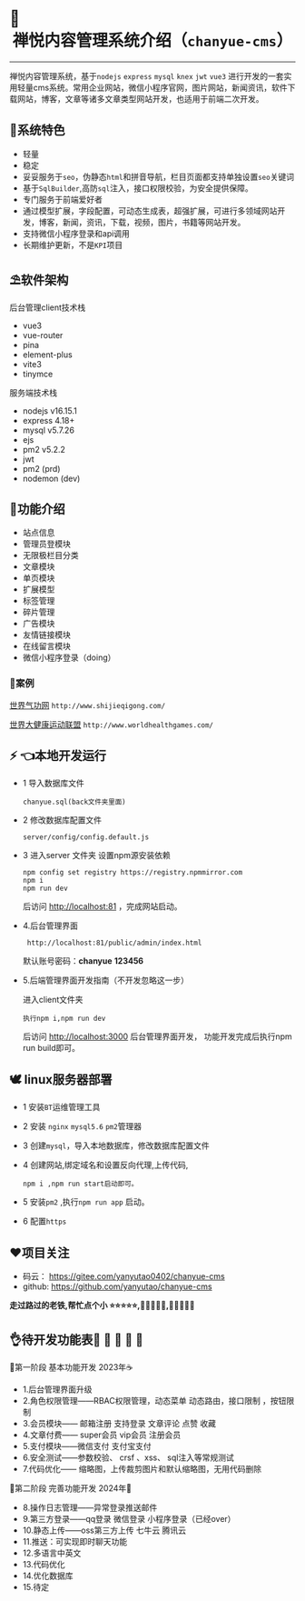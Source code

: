 # 💒<center>禅悦内容管理系统介绍（`chanyue-cms`）</center>

------
 禅悦内容管理系统，基于`nodejs` `express` `mysql` `knex` `jwt` `vue3` 进行开发的一套实用轻量cms系统。常用企业网站，微信小程序官网，图片网站，新闻资讯，软件下载网站，博客，文章等诸多文章类型网站开发，也适用于前端二次开发。

## 🌈系统特色

* 轻量
* 稳定
* 妥妥服务于`seo`，伪静态`html`和拼音导航，栏目页面都支持单独设置`seo`关键词
* 基于`SqlBuilder`,高防`sql`注入，接口权限校验，为安全提供保障。
* 专门服务于前端爱好者
* 通过模型扩展，字段配置，可动态生成表，超强扩展，可进行多领域网站开发，博客，新闻，资讯，下载，视频，图片，书籍等网站开发。
* 支持微信小程序登录和api调用
* 长期维护更新，不是`KPI`项目

## ⛱️软件架构

后台管理client技术栈

* vue3
* vue-router
* pina
* element-plus
* vite3
* tinymce

服务端技术栈

* nodejs v16.15.1
* express 4.18+
* mysql v5.7.26
* ejs
* pm2   v5.2.2
* jwt
* pm2 (prd)
* nodemon (dev)
  
## 🚧功能介绍

* 站点信息
* 管理员登模块
* 无限极栏目分类
* 文章模块
* 单页模块
* 扩展模型
* 标签管理
* 碎片管理
* 广告模块
* 友情链接模块
* 在线留言模块
* 微信小程序登录（doing）

### 🍅️案例

[世界气功网](http://www.shijieqigong.com/) `http://www.shijieqigong.com/`

[世界大健康运动联盟](http://www.worldhealthgames.com/) `http://www.worldhealthgames.com/`

## ⚡ 👈本地开发运行

* 1 导入数据库文件

    ```
    chanyue.sql(back文件夹里面)
    ```

* 2 修改数据库配置文件

    ```
    server/config/config.default.js
    ```

* 3 进入server 文件夹
    设置npm源安装依赖

    ```
    npm config set registry https://registry.npmmirror.com
    npm i 
    npm run dev 
    ```

    后访问 <http://localhost:81> ，完成网站启动。

* 4.后台管理界面  

   ```
    http://localhost:81/public/admin/index.html 
    ```

   默认账号密码：**chanyue**  **123456**

* 5.后端管理界面开发指南（不开发忽略这一步）

    进入client文件夹

    ```
    执行npm i,npm run dev  
    ```

    后访问 <http://localhost:3000> 后台管理界面开发，
    功能开发完成后执行npm run build即可。

## 🕊 linux服务器部署

* 1 安装`BT`运维管理工具
* 2 安装 `nginx` `mysql5.6`  `pm2`管理器
* 3 创建`mysql`，导入本地数据库，修改数据库配置文件
* 4 创建网站,绑定域名和设置反向代理,上传代码,

    ```
    npm i ,npm run start启动即可。
    ```

* 5 安装`pm2` ,执行`npm run app` 启动。
* 6 配置`https`

## ❤️项目关注

* 码云：   <https://gitee.com/yanyutao0402/chanyue-cms>
* github: <https://github.com/yanyutao/chanyue-cms>

**走过路过的老铁,帮忙点个小 ⭐⭐⭐⭐⭐,🤝🤝🤝🤝🤝,🙏🙏🙏🙏🙏**

## 👌待开发功能表🧡 💛 💚 💙 💜

🐳第一阶段 基本功能开发 2023年☕

* 1.后台管理界面升级
* 2.角色权限管理——RBAC权限管理，动态菜单 动态路由，接口限制 ，按钮限制
* 3.会员模块—— 邮箱注册 支持登录 文章评论 点赞 收藏
* 4.文章付费—— super会员 vip会员 注册会员
* 5.支付模块——微信支付 支付宝支付
* 6.安全测试——参数校验、 crsf 、xss、 sql注入等常规测试
* 7.代码优化—— 缩略图，上传裁剪图片和默认缩略图，无用代码删除
  
🐌第二阶段 完善功能开发 2024年🍵

* 8.操作日志管理——异常登录推送邮件
* 9.第三方登录——qq登录 微信登录 小程序登录（已经over）
* 10.静态上传——oss第三方上传 七牛云 腾讯云
* 11.推送：可实现即时聊天功能
* 12.多语言中英文
* 13.代码优化
* 14.优化数据库
* 15.待定
